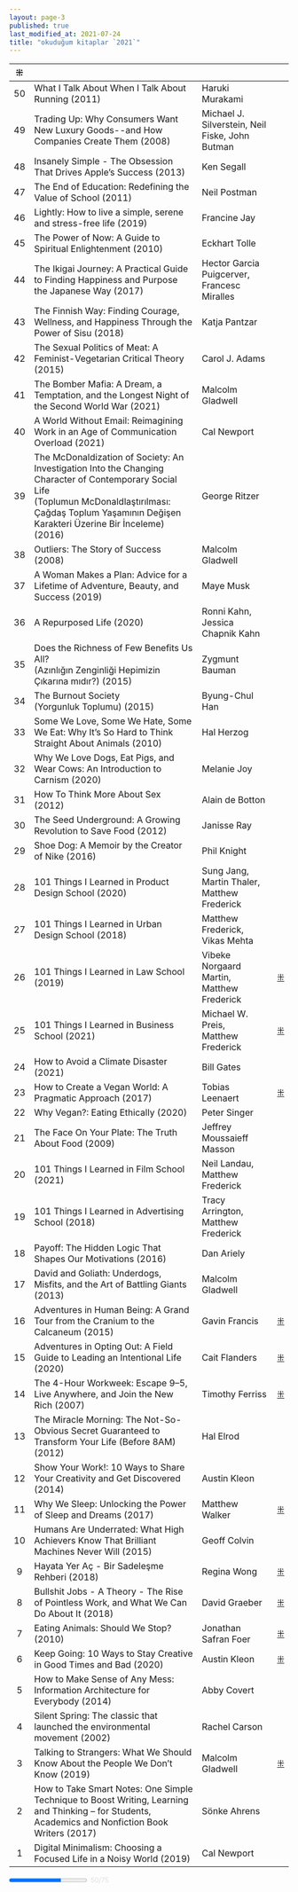 ```yaml
---
layout: page-3
published: true
last_modified_at: 2021-07-24
title: "okuduğum kitaplar `2021`"
---
```



| ⁜ |  |  |  |
|:---:|:---- |:---- |:---- |
| 50 | What I Talk About When I Talk About Running (2011) | Haruki Murakami |  |
| 49 | Trading Up: Why Consumers Want New Luxury Goods--and How Companies Create Them (2008) | Michael J. Silverstein, Neil Fiske, John Butman |  |
| 48 | Insanely Simple - The Obsession That Drives Apple’s Success (2013) | Ken Segall |  |
| 47 | The End of Education: Redefining the Value of School (2011) | Neil Postman |  |
| 46 | Lightly: How to live a simple, serene and stress-free life (2019) | Francine Jay |  |
| 45 | The Power of Now: A Guide to Spiritual Enlightenment (2010) | Eckhart Tolle |  |
| 44 | The Ikigai Journey: A Practical Guide to Finding Happiness and Purpose the Japanese Way (2017) | Hector Garcia Puigcerver, Francesc Miralles |  |
| 43 | The Finnish Way: Finding Courage, Wellness, and Happiness Through the Power of Sisu (2018) | Katja Pantzar |  |
| 42 | The Sexual Politics of Meat: A Feminist-Vegetarian Critical Theory (2015) | Carol J. Adams |  |
| 41 | The Bomber Mafia: A Dream, a Temptation, and the Longest Night of the Second World War (2021) | Malcolm Gladwell |  |
| 40 | A World Without Email: Reimagining Work in an Age of Communication Overload (2021) | Cal Newport |  |
| 39 | The McDonaldization of Society: An Investigation Into the Changing Character of Contemporary Social Life <br /> (Toplumun McDonaldlaştırılması: Çağdaş Toplum Yaşamının Değişen Karakteri Üzerine Bir İnceleme) (2016) | George Ritzer |  | 
| 38 | Outliers: The Story of Success (2008) | Malcolm Gladwell |  |
| 37 | A Woman Makes a Plan: Advice for a Lifetime of Adventure, Beauty, and Success (2019) | Maye Musk |  |
| 36 | A Repurposed Life (2020) | Ronni Kahn, <br /> Jessica Chapnik Kahn |  |
| 35 | Does the Richness of Few Benefits Us All? <br /> (Azınlığın Zenginliği Hepimizin Çıkarına mıdır?) (2015) | Zygmunt Bauman |  |
| 34 | The Burnout Society <br /> (Yorgunluk Toplumu) (2015) | Byung-Chul Han |  |
| 33 | Some We Love, Some We Hate, Some We Eat: Why It’s So Hard to Think Straight About Animals (2010) | Hal Herzog |  |
| 32 | Why We Love Dogs, Eat Pigs, and Wear Cows: An Introduction to Carnism (2020) | Melanie Joy |  |
| 31 | How To Think More About Sex (2012) | Alain de Botton |  |
| 30 | The Seed Underground: A Growing Revolution to Save Food (2012) | Janisse Ray |  |
| 29 | Shoe Dog: A Memoir by the Creator of Nike (2016) | Phil Knight |  |
| 28 | 101 Things I Learned in Product Design School (2020) | Sung Jang, <br /> Martin Thaler, <br /> Matthew Frederick |  |
| 27 | 101 Things I Learned in Urban Design School (2018) | Matthew Frederick, <br /> Vikas Mehta |  |
| 26 | 101 Things I Learned in Law School (2019) | Vibeke Norgaard Martin, <br /> Matthew Frederick | <a href="/101-things-i-learned-in-law-school.html">⁜</a> |
| 25 | 101 Things I Learned in Business School (2021) | Michael W. Preis, <br /> Matthew Frederick | <a href="/101-things-i-learned-in-business-school.html">⁜</a> |
| 24 | How to Avoid a Climate Disaster (2021) | Bill Gates |  |
| 23 | How to Create a Vegan World: A Pragmatic Approach (2017) | Tobias Leenaert | <a href="/how-to-create-a-vegan-world.html">⁜</a> |
| 22 | Why Vegan?: Eating Ethically (2020) | Peter Singer |  |
| 21 | The Face On Your Plate: The Truth About Food (2009) | Jeffrey Moussaieff Masson |  |
| 20 | 101 Things I Learned in Film School (2021) | Neil Landau, <br /> Matthew Frederick |  |
| 19 | 101 Things I Learned in Advertising School (2018) | Tracy Arrington, <br /> Matthew Frederick |  |
| 18 | Payoff: The Hidden Logic That Shapes Our Motivations (2016) | Dan Ariely |  |
| 17 | David and Goliath: Underdogs, Misfits, and the Art of Battling Giants (2013) | Malcolm Gladwell |  |
| 16 | Adventures in Human Being: A Grand Tour from the Cranium to the Calcaneum (2015) | Gavin Francis | <a href="/adventures-in-human-being.html">⁜</a> |
| 15 | Adventures in Opting Out: A Field Guide to Leading an Intentional Life (2020) | Cait Flanders | <a href="/adventures-in-opting-out.html">⁜</a> |
| 14 | The 4-Hour Workweek: Escape 9–5, Live Anywhere, and Join the New Rich (2007) | Timothy Ferriss | <a href="/the-4-hour-workweek.html">⁜</a> |
| 13 | The Miracle Morning: The Not-So-Obvious Secret Guaranteed to Transform Your Life (Before 8AM) (2012) | Hal Elrod |  |
| 12 | Show Your Work!: 10 Ways to Share Your Creativity and Get Discovered (2014) | Austin Kleon |  |
| 11 | Why We Sleep: Unlocking the Power of Sleep and Dreams (2017) | Matthew Walker | <a href="/why-we-sleep.html">⁜</a> |
| 10 | Humans Are Underrated: What High Achievers Know That Brilliant Machines Never Will (2015) | Geoff Colvin |  |
| 9 | Hayata Yer Aç - Bir Sadeleşme Rehberi (2018) | Regina Wong | <a href="/make-space.html">⁜</a> |
| 8 | Bullshit Jobs - A Theory - The Rise of Pointless Work, and What We Can Do About It (2018) | David Graeber | <a href="/bullshit-jobs.html">⁜</a> |
| 7 | Eating Animals: Should We Stop? (2010) | Jonathan Safran Foer | <a href="/eating-animals.html">⁜</a> |
| 6 | Keep Going: 10 Ways to Stay Creative in Good Times and Bad (2020) | Austin Kleon | <a href="/keep-going.html">⁜</a> |
| 5 | How to Make Sense of Any Mess: Information Architecture for Everybody (2014) | Abby Covert |  |
| 4 | Silent Spring: The classic that launched the environmental movement (2002) | Rachel Carson |  |
| 3 | Talking to Strangers: What We Should Know About the People We Don’t Know (2019) | Malcolm Gladwell | <a href="/talking-to-strangers.html">⁜</a> |
| 2 | How to Take Smart Notes: One Simple Technique to Boost Writing, Learning and Thinking – for Students, Academics and Nonfiction Book Writers (2017) | Sönke Ahrens |  |
| 1 | Digital Minimalism: Choosing a Focused Life in a Noisy World (2019) | Cal Newport |  |

<div style="width: 100%;"><progress value="50" max="75"></progress><span style="font-size: 85%; color: #dfdfdf;">&nbsp; 50/75</span></div>
<div style="clear:both"></div>
<br />
